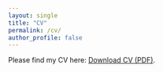 ```yaml
---
layout: single
title: "CV"
permalink: /cv/
author_profile: false
---
```


Please find my CV here: <a href="/files/Academic_CV.pdf" target="_blank" rel="noopener">Download CV (PDF)</a>.
